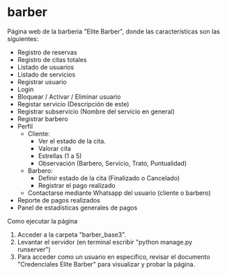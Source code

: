 # barber
Página web de la barberia "Elite Barber", donde las características son las siguientes:
- Registro de reservas
- Registro de citas totales
- Listado de usuarios
- Listado de servicios
- Registrar usuario
- Login
- Bloquear / Activar / Eliminar usuario
- Registar servicio (Descripción de este)
- Registrar subservicio (Nombre del servicio en general)
- Registrar barbero
- Perfil
  - Cliente:
    * Ver el estado de la cita.
    * Valorar cita
     - Estrellas (1 a 5)
     - Observación (Barbero, Servicio, Trato, Puntualidad)
  - Barbero:
    * Definir estado de la cita (Finalizado o Cancelado)
    * Registrar el pago realizado
  - Contactarse mediante Whatsapp del usuario (cliente o barbero)
- Reporte de pagos realizados
- Panel de estadísticas generales de pagos

Como ejecutar la página
1. Acceder a la carpeta "barber_base3".
2. Levantar el servidor (en terminal escribir "python manage.py runserver")
3. Para acceder como un usuario en específico, revisar el documento "Credenciales Elite Barber" para visualizar y probar la página.
